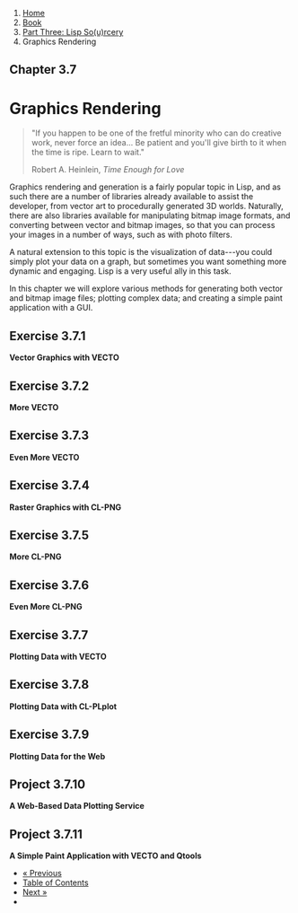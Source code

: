 <ol class="breadcrumb">
  <li><a href="/">Home</a></li>
  <li><a href="/book/">Book</a></li>
  <li><a href="/book/3-0-0-overview/">Part Three: Lisp So(u)rcery</a></li>
  <li class="active">Graphics Rendering</li>
</ol>

## Chapter 3.7

# Graphics Rendering

> "If you happen to be one of the fretful minority who can do creative work, never force an idea... Be patient and you'll give birth to it when the time is ripe. Learn to wait."
> <footer>Robert A. Heinlein, <em>Time Enough for Love</em></footer>

Graphics rendering and generation is a fairly popular topic in Lisp, and as such there are a number of libraries already available to assist the developer, from vector art to procedurally generated 3D worlds.  Naturally, there are also libraries available for manipulating bitmap image formats, and converting between vector and bitmap images, so that you can process your images in a number of ways, such as with photo filters.

A natural extension to this topic is the visualization of data---you could simply plot your data on a graph, but sometimes you want something more dynamic and engaging.  Lisp is a very useful ally in this task.

In this chapter we will explore various methods for generating both vector and bitmap image files; plotting complex data; and creating a simple paint application with a GUI.

## Exercise 3.7.1

**Vector Graphics with VECTO**

## Exercise 3.7.2

**More VECTO**

## Exercise 3.7.3

**Even More VECTO**

## Exercise 3.7.4

**Raster Graphics with CL-PNG**

## Exercise 3.7.5

**More CL-PNG**

## Exercise 3.7.6

**Even More CL-PNG**

## Exercise 3.7.7

**Plotting Data with VECTO**

## Exercise 3.7.8

**Plotting Data with CL-PLplot**

## Exercise 3.7.9

**Plotting Data for the Web**

## Project 3.7.10

**A Web-Based Data Plotting Service**

## Project 3.7.11

**A Simple Paint Application with VECTO and Qtools**

<ul class="pager">
  <li class="previous"><a href="/book/3-06-00-reverse-engineering/">&laquo; Previous</a></li>
  <li><a href="/book/">Table of Contents</a></li>
  <li class="next"><a href="/book/3-08-00-gaming/">Next &raquo;</a><li>
</ul>
